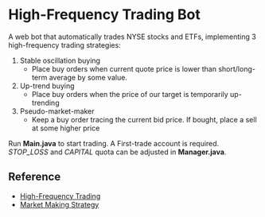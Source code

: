# High-Frequency Trading Bot
A web bot that automatically trades NYSE stocks and ETFs, implementing 3 high-frequency trading strategies:
1. Stable oscillation buying
    - Place buy orders when current quote price is lower than short/long-term average by some value.
2. Up-trend buying
    - Place buy orders when the price of our target is temporarily up-trending
3. Pseudo-market-maker
    - Keep a buy order tracing the current bid price. If bought, place a sell at some higher price

Run **Main.java** to start trading. A First-trade account is required. <br>
<i>STOP_LOSS</i> and <i>CAPITAL</i> quota can be adjusted in **Manager.java**.

## Reference
- [High-Frequency Trading](https://www.investopedia.com/ask/answers/09/high-frequency-trading.asp)
- [Market Making Strategy](https://www.quantinsti.com/blog/automated-market-making-overview)
